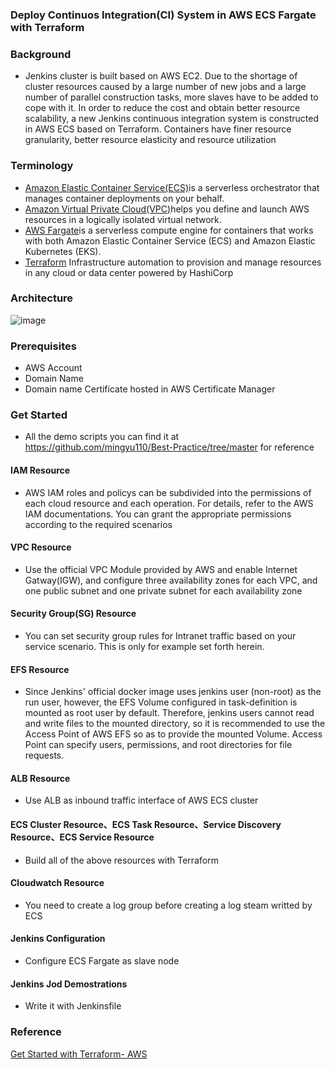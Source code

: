 ### Deploy Continuos Integration(CI) System in AWS ECS Fargate with Terraform

### Background

- Jenkins cluster is built based on AWS EC2. Due to the shortage of cluster resources caused by a large number of new jobs and a large number of parallel construction tasks, more slaves have to be added to cope with it. In order to reduce the cost and obtain better resource scalability, a new Jenkins continuous integration system is constructed in AWS ECS based on Terraform. Containers have finer resource granularity, better resource elasticity and resource utilization

### Terminology

- [Amazon Elastic Container Service(ECS)](https://aws.amazon.com/ecs/)is a serverless orchestrator that manages container deployments on your behalf.
- [Amazon Virtual Private Cloud(VPC)](https://aws.amazon.com/vpc/)helps you define and launch AWS resources in a logically isolated virtual network.
- [AWS Fargate](https://aws.amazon.com/fargate/)is a serverless compute engine for containers that works with both Amazon Elastic Container Service (ECS) and Amazon Elastic Kubernetes (EKS).
- [Terraform](https://www.terraform.io/) Infrastructure automation to provision and manage resources in any cloud or data center powered by HashiCorp

### Architecture

![image](https://github.com/mingyu110/Best-Practice/assets/48540798/c541cb8e-7ec8-436c-8fb9-cb01ac1e557e)

### Prerequisites

- AWS Account
- Domain Name
- Domain name Certificate hosted in AWS Certificate Manager

### Get Started

- All the demo scripts you can find it at https://github.com/mingyu110/Best-Practice/tree/master for reference

#### IAM Resource

- AWS IAM roles and policys can be subdivided into the permissions of each cloud resource and each operation. For details, refer to the AWS IAM documentations. You can grant the appropriate permissions according to the required scenarios

#### VPC Resource

- Use the official VPC Module provided by AWS and enable Internet Gatway(IGW), and configure three availability zones for each VPC, and one public subnet and one private subnet for each availability zone

#### Security Group(SG) Resource

- You can set security group rules for Intranet traffic based on your service scenario. This is only for example set forth herein.

#### EFS Resource

- Since Jenkins' official docker image uses jenkins user (non-root) as the run user, however, the EFS Volume configured in task-definition is mounted as root user by default. Therefore, jenkins users cannot read and write files to the mounted directory, so it is recommended to use the Access Point of AWS EFS so as to provide the mounted Volume. Access Point can specify users, permissions, and root directories for file requests.

#### ALB Resource

- Use ALB as inbound traffic interface of AWS ECS cluster

#### ECS Cluster Resource、ECS Task Resource、Service Discovery Resource、ECS Service Resource

- Build all of the above resources with Terraform

#### Cloudwatch Resource

- You need to create a log group before creating a log steam writted by ECS

#### Jenkins Configuration

- Configure ECS Fargate as slave node

#### Jenkins Jod Demostrations

- Write it with Jenkinsfile

### Reference
[Get Started with Terraform- AWS](https://developer.hashicorp.com/terraform/tutorials/aws-get-started?ajs_aid=ac04da81-7a07-4aea-a677-abba513a2c89&product_intent=terraform)
